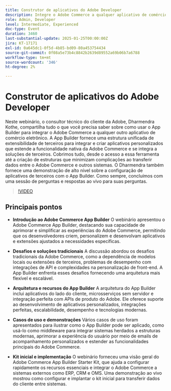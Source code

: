 ```yaml
---
title: Construtor de aplicativos do Adobe Developer
description: Integre o Adobe Commerce a qualquer aplicativo de comércio eletrônico usando a orientação de especialistas da App Builder e a demonstração em tempo real
role: Admin, Developer
level: Intermediate, Experienced
doc-type: Event
duration: 3460
last-substantial-update: 2025-01-25T00:00:00Z
jira: KT-17171
exl-id: 0a645dc1-0f5d-4b85-bd09-80a453754434
source-git-commit: 0f08a5e73b4c8842b2639d89552a69b06b7a6788
workflow-type: tm+mt
source-wordcount: '346'
ht-degree: 2%

---
```


# Construtor de aplicativos do Adobe Developer

Neste webinário, o consultor técnico do cliente da Adobe, Dharmendra Kothe, compartilha tudo o que você precisa saber sobre como usar o App Builder para integrar o Adobe Commerce a qualquer outro aplicativo de comércio eletrônico. A App Builder fornece uma estrutura unificada de extensibilidade de terceiros para integrar e criar aplicativos personalizados que estende a funcionalidade nativa da Adobe Commerce e se integra a soluções de terceiros. Cobrimos tudo, desde o acesso a essa ferramenta até a criação de estruturas que minimizam complicações ao transferir dados entre o Adobe Commerce e outros sistemas. O Dharmendra também fornece uma demonstração de alto nível sobre a configuração de aplicativos de terceiros com o App Builder. Como sempre, concluímos com uma sessão de perguntas e respostas ao vivo para suas perguntas.

>[!VIDEO](https://video.tv.adobe.com/v/3443027/?learn=on&enablevpops)

## Principais pontos

* **Introdução ao Adobe Commerce App Builder** O webinário apresentou o Adobe Commerce App Builder, destacando sua capacidade de aprimorar e simplificar as experiências do Adobe Commerce, permitindo que os desenvolvedores criem, personalizem e desenvolvam aplicativos e extensões ajustados a necessidades específicas.

* **Desafios e soluções tradicionais** A discussão abordou os desafios tradicionais da Adobe Commerce, como a dependência de modelos locais ou extensões de terceiros, problemas de desempenho com integrações de API e complexidades na personalização de front-end. A App Builder enfrenta esses desafios fornecendo uma arquitetura mais flexível e escalável.

* **Arquitetura e recursos do App Builder** A arquitetura do App Builder inclui aplicativos do lado do cliente, microsserviços sem servidor e integração perfeita com APIs de produto do Adobe. Ele oferece suporte ao desenvolvimento de aplicativos personalizados, integrações perfeitas, escalabilidade, desempenho e tecnologias modernas.

* **Casos de uso e demonstrações** Vários casos de uso foram apresentados para ilustrar como o App Builder pode ser aplicado, como usá-lo como middleware para integrar sistemas herdados a estruturas modernas, aprimorar a experiência do usuário por meio de emails de acompanhamento personalizados e estender as funcionalidades principais do Adobe Commerce.

* **Kit inicial e implementação** O webinário forneceu uma visão geral do Adobe Commerce App Builder Starter Kit, que ajuda a configurar rapidamente os recursos essenciais e integrar o Adobe Commerce a sistemas externos como ERP, CRM e OMS. Uma demonstração ao vivo mostrou como configurar e implantar o kit inicial para transferir dados do cliente entre sistemas.
